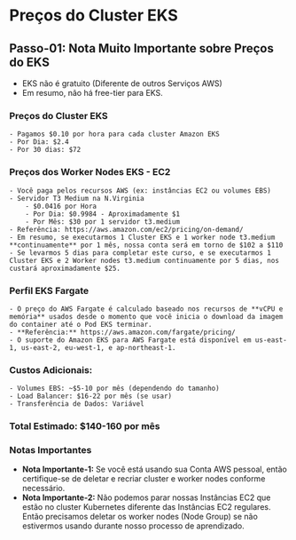 # Preços do Cluster EKS

## Passo-01: Nota Muito Importante sobre Preços do EKS
- EKS não é gratuito (Diferente de outros Serviços AWS)
- Em resumo, não há free-tier para EKS.
### Preços do Cluster EKS
    - Pagamos $0.10 por hora para cada cluster Amazon EKS
    - Por Dia: $2.4
    - Por 30 dias: $72
### Preços dos Worker Nodes EKS - EC2
    - Você paga pelos recursos AWS (ex: instâncias EC2 ou volumes EBS) 
    - Servidor T3 Medium na N.Virginia
        - $0.0416 por Hora
        - Por Dia: $0.9984 - Aproximadamente $1
        - Por Mês: $30 por 1 servidor t3.medium
    - Referência: https://aws.amazon.com/ec2/pricing/on-demand/
    - Em resumo, se executarmos 1 Cluster EKS e 1 worker node t3.medium **continuamente** por 1 mês, nossa conta será em torno de $102 a $110
    - Se levarmos 5 dias para completar este curso, e se executarmos 1 Cluster EKS e 2 Worker nodes t3.medium continuamente por 5 dias, nos custará aproximadamente $25. 
### Perfil EKS Fargate
    - O preço do AWS Fargate é calculado baseado nos recursos de **vCPU e memória** usados desde o momento que você inicia o download da imagem do container até o Pod EKS terminar.
    - **Referência:** https://aws.amazon.com/fargate/pricing/    
    - O suporte do Amazon EKS para AWS Fargate está disponível em us-east-1, us-east-2, eu-west-1, e ap-northeast-1.

### Custos Adicionais:
    - Volumes EBS: ~$5-10 por mês (dependendo do tamanho)
    - Load Balancer: $16-22 por mês (se usar)
    - Transferência de Dados: Variável

### Total Estimado: $140-160 por mês

### Notas Importantes    
- **Nota Importante-1:** Se você está usando sua Conta AWS pessoal, então certifique-se de deletar e recriar cluster e worker nodes conforme necessário. 
- **Nota Importante-2:** Não podemos parar nossas Instâncias EC2 que estão no cluster Kubernetes diferente das Instâncias EC2 regulares. Então precisamos deletar os worker nodes (Node Group) se não estivermos usando durante nosso processo de aprendizado.
 